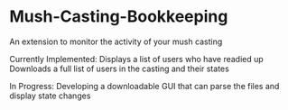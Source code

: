# Mush-Casting-Bookkeeping
An extension to monitor the activity of your mush casting

Currently Implemented: 
  Displays a list of users who have readied up
  Downloads a full list of users in the casting and their states
  
In Progress:
  Developing a downloadable GUI that can parse the files and display state changes
